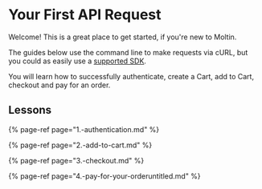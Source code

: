 # Your First API Request

Welcome! This is a great place to get started, if you're new to Moltin.

The guides below use the command line to make requests via cURL, but you could as easily use a [supported SDK](https://www.moltin.com/developer/sdks).

You will learn how to successfully authenticate, create a Cart, add to Cart, checkout and pay for an order.

## Lessons

{% page-ref page="1.-authentication.md" %}

{% page-ref page="2.-add-to-cart.md" %}

{% page-ref page="3.-checkout.md" %}

{% page-ref page="4.-pay-for-your-orderuntitled.md" %}

